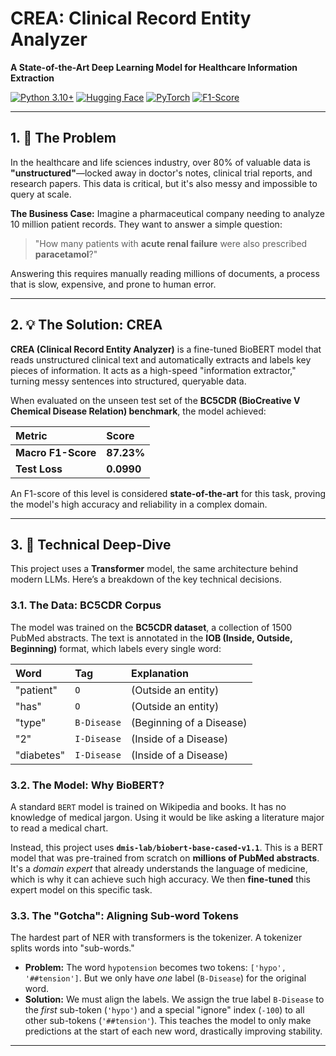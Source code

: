 # CREA: Clinical Record Entity Analyzer
**A State-of-the-Art Deep Learning Model for Healthcare Information Extraction**

[![Python 3.10+](https://img.shields.io/badge/Python-3.10+-blue.svg)](https://www.python.org/downloads/release/python-3100/)
[![Hugging Face](https://img.shields.io/badge/🤗%20Hugging%20Face-Transformers-yellow.svg)](https://huggingface.co/transformers)
[![PyTorch](https://img.shields.io/badge/PyTorch-EE4C2C?logo=pytorch&logoColor=white)](https://pytorch.org/)
[![F1-Score](https://img.shields.io/badge/F1--Score-87.23%25-brightgreen.svg)](https://en.wikipedia.org/wiki/F-score)

---

<!--## 🚀 Project Demo

<p align="center">
  <img src="demo.gif" alt="CREA Project Demo GIF" width="80%">
</p>

*(This project also includes a `Gradio` script to deploy this model as an interactive web app.)*

---- !-->

## 1. 🎯 The Problem
In the healthcare and life sciences industry, over 80% of valuable data is **"unstructured"**—locked away in doctor's notes, clinical trial reports, and research papers. This data is critical, but it's also messy and impossible to query at scale.

**The Business Case:**
Imagine a pharmaceutical company needing to analyze 10 million patient records. They want to answer a simple question:

> "How many patients with **acute renal failure** were also prescribed **paracetamol**?"

Answering this requires manually reading millions of documents, a process that is slow, expensive, and prone to human error.

---

## 2. 💡 The Solution: CREA
**CREA (Clinical Record Entity Analyzer)** is a fine-tuned BioBERT model that reads unstructured clinical text and automatically extracts and labels key pieces of information. It acts as a high-speed "information extractor," turning messy sentences into structured, queryable data.

When evaluated on the unseen test set of the **BC5CDR (BioCreative V Chemical Disease Relation) benchmark**, the model achieved:

| Metric | Score |
| :--- | :--- |
| **Macro F1-Score** | **87.23%** |
| **Test Loss** | **0.0990** |

An F1-score of this level is considered **state-of-the-art** for this task, proving the model's high accuracy and reliability in a complex domain.

---

## 3. 🧠 Technical Deep-Dive

This project uses a **Transformer** model, the same architecture behind modern LLMs. Here’s a breakdown of the key technical decisions.

### 3.1. The Data: BC5CDR Corpus
The model was trained on the **BC5CDR dataset**, a collection of 1500 PubMed abstracts. The text is annotated in the **IOB (Inside, Outside, Beginning)** format, which labels every single word:

| Word | Tag | Explanation |
| :--- | :--- | :--- |
| "patient" | `O` | (Outside an entity) |
| "has" | `O` | (Outside an entity) |
| "type" | `B-Disease` | (Beginning of a Disease) |
| "2" | `I-Disease` | (Inside of a Disease) |
| "diabetes"| `I-Disease` | (Inside of a Disease) |

### 3.2. The Model: Why BioBERT?
A standard `BERT` model is trained on Wikipedia and books. It has no knowledge of medical jargon. Using it would be like asking a literature major to read a medical chart.

Instead, this project uses **`dmis-lab/biobert-base-cased-v1.1`**. This is a BERT model that was pre-trained from scratch on **millions of PubMed abstracts**. It's a *domain expert* that already understands the language of medicine, which is why it can achieve such high accuracy. We then **fine-tuned** this expert model on this specific task.

### 3.3. The "Gotcha": Aligning Sub-word Tokens
The hardest part of NER with transformers is the tokenizer. A tokenizer splits words into "sub-words."

* **Problem:** The word `hypotension` becomes two tokens: `['hypo', '##tension']`. But we only have *one* label (`B-Disease`) for the original word.
* **Solution:** We must align the labels. We assign the true label `B-Disease` to the *first* sub-token (`'hypo'`) and a special "ignore" index (`-100`) to all other sub-tokens (`'##tension'`). This teaches the model to only make predictions at the start of each new word, drastically improving stability.

---





